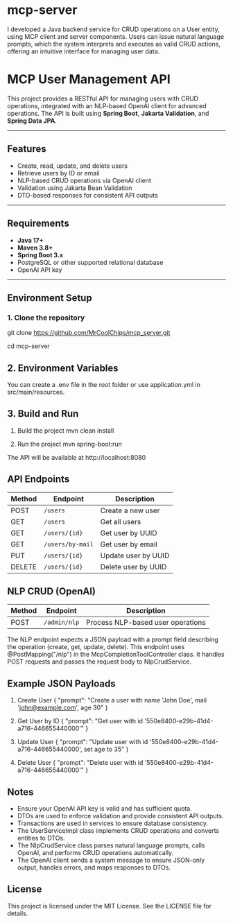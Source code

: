 # mcp-server
I developed a Java backend service for CRUD operations on a User entity, using MCP client and server components. Users can issue natural language prompts, which the system interprets and executes as valid CRUD actions, offering an intuitive interface for managing user data.

# MCP User Management API

This project provides a RESTful API for managing users with CRUD operations, integrated with an NLP-based OpenAI client for advanced operations. The API is built using **Spring Boot**, **Jakarta Validation**, and **Spring Data JPA**.

---

## Features

- Create, read, update, and delete users
- Retrieve users by ID or email
- NLP-based CRUD operations via OpenAI client
- Validation using Jakarta Bean Validation
- DTO-based responses for consistent API outputs

---

## Requirements

- **Java 17+**
- **Maven 3.8+**
- **Spring Boot 3.x**
- PostgreSQL or other supported relational database
- OpenAI API key

---

## Environment Setup

### 1. Clone the repository

git clone https://github.com/MrCoolChips/mcp_server.git

cd mcp-server

## 2. Environment Variables

You can create a .env file in the root folder or use application.yml in src/main/resources.

## 3. Build and Run

1. Build the project
mvn clean install

2. Run the project
mvn spring-boot:run

The API will be available at http://localhost:8080

## API Endpoints

| Method | Endpoint         | Description         |
| ------ | ---------------- | ------------------- |
| POST   | `/users`         | Create a new user   |
| GET    | `/users`         | Get all users       |
| GET    | `/users/{id}`    | Get user by UUID    |
| GET    | `/users/by-mail` | Get user by email   |
| PUT    | `/users/{id}`    | Update user by UUID |
| DELETE | `/users/{id}`    | Delete user by UUID |

## NLP CRUD (OpenAI)

| Method | Endpoint     | Description                       |
| ------ | ------------ | --------------------------------- |
| POST   | `/admin/nlp` | Process NLP-based user operations |

The NLP endpoint expects a JSON payload with a prompt field describing the operation (create, get, update, delete). This endpoint uses @PostMapping("/nlp") in the McpCompletionToolController class. It handles POST requests and passes the request body to NlpCrudService.

## Example JSON Payloads

1) Create User
{
  "prompt": "Create a user with name 'John Doe', mail 'john@example.com', age 30"
}

2) Get User by ID
{
  "prompt": "Get user with id '550e8400-e29b-41d4-a716-446655440000'"
}

3) Update User
{
  "prompt": "Update user with id '550e8400-e29b-41d4-a716-446655440000', set age to 35"
}

4) Delete User
{
  "prompt": "Delete user with id '550e8400-e29b-41d4-a716-446655440000'"
}

## Notes

* Ensure your OpenAI API key is valid and has sufficient quota.
* DTOs are used to enforce validation and provide consistent API outputs.
* Transactions are used in services to ensure database consistency.
* The UserServiceImpl class implements CRUD operations and converts entities to DTOs.
* The NlpCrudService class parses natural language prompts, calls OpenAI, and performs CRUD operations automatically.
* The OpenAI client sends a system message to ensure JSON-only output, handles errors, and maps responses to DTOs.

## License

This project is licensed under the MIT License. See the LICENSE file for details.
